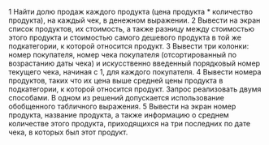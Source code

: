 1 Найти долю продаж каждого продукта (цена продукта * количество продукта),
на каждый чек, в денежном выражении.
2 Вывести на экран список продуктов, их стоимость, а также разницу между
стоимостью этого продукта и стоимостью самого дешевого продукта в той же
подкатегории, к которой относится продукт.
3 Вывести три колонки: номер покупателя, номер чека покупателя
(отсортированный по возрастанию даты чека) и искусственно введенный
порядковый номер текущего чека, начиная с 1, для каждого покупателя.
4 Вывести номера продуктов, таких что их цена выше средней цены продукта в
подкатегории, к которой относится продукт. Запрос реализовать двумя
способами. В одном из решений допускается использование обобщенного
табличного выражения.
5 Вывести на экран номер продукта, название продукта, а также информацию о
среднем количестве этого продукта, приходящихся на три последних по дате
чека, в которых был этот продукт.
